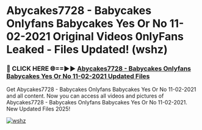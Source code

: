 # Abycakes7728 - Babycakes Onlyfans Babycakes Yes Or No 11-02-2021 Original Videos 0nlyFans Leaked - Files Updated! (wshz)

<h3>🔴 CLICK HERE 🌐==►► <a href="https://tinyurl.com/4seja8ks" rel="nofollow">Abycakes7728 - Babycakes Onlyfans Babycakes Yes Or No 11-02-2021 Updated Files</a></h3>

Get Abycakes7728 - Babycakes Onlyfans Babycakes Yes Or No 11-02-2021 and all content. Now you can access all videos and pictures of Abycakes7728 - Babycakes Onlyfans Babycakes Yes Or No 11-02-2021. New Updated Files 2025!

[![wshz](https://i.imgur.com/EWjZXRe.gif)](https://tinyurl.com/4seja8ks)
